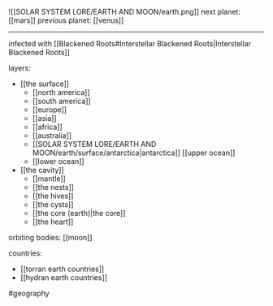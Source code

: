 ![[SOLAR SYSTEM LORE/EARTH AND MOON/earth.png]]
next planet: [[mars]]
previous planet: [[venus]]

---
infected with [[Blackened Roots#Interstellar Blackened Roots|Interstellar Blackened Roots]]

layers:
- [[the surface]]
	- [[north america]]
	- [[south america]]
	- [[europe]]
	- [[asia]]
	- [[africa]]
	- [[australia]]
	- [[SOLAR SYSTEM LORE/EARTH AND MOON/earth/surface/antarctica|antarctica]]
	  [[upper ocean]]
	- [[lower ocean]]
- [[the cavity]]
	- [[mantle]]
	- [[the nests]]
	- [[the hives]]
	- [[the cysts]]
	- [[the core (earth)|the core]]
	- [[the heart]]

orbiting bodies: [[moon]]

countries:
- [[torran earth countries]]
- [[hydran earth countries]]

#geography